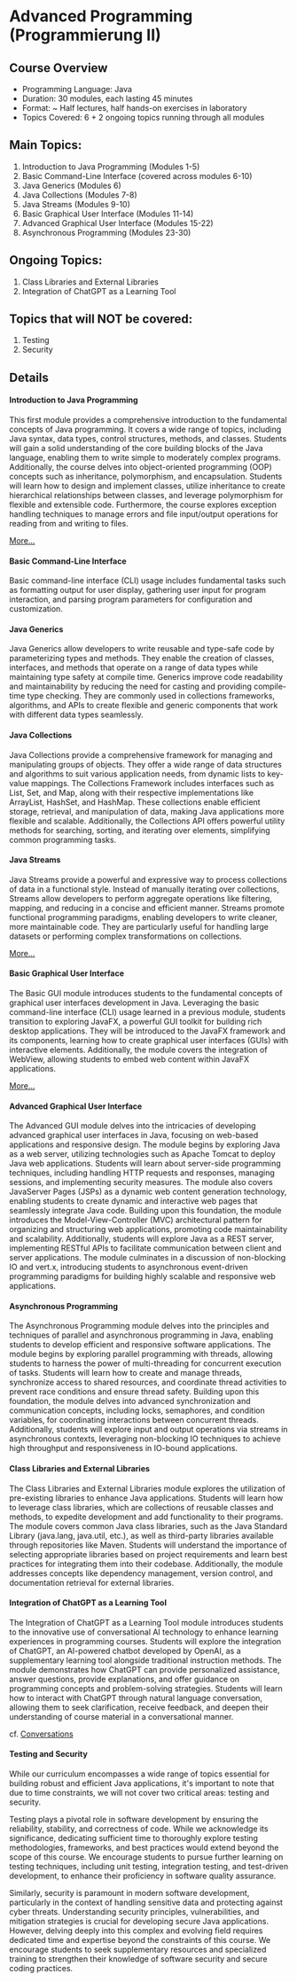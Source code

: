 # Advanced Programming (Programmierung II)

## Course Overview

* Programming Language: Java
* Duration: 30 modules, each lasting 45 minutes
* Format: ~ Half lectures, half hands-on exercises in laboratory
* Topics Covered: 6 + 2 ongoing topics running through all modules

## Main Topics:

1. Introduction to Java Programming (Modules 1-5)
1. Basic Command-Line Interface (covered across modules 6-10)
1. Java Generics (Modules 6)
1. Java Collections (Modules 7-8)
1. Java Streams (Modules 9-10)
1. Basic Graphical User Interface (Modules 11-14)
1. Advanced Graphical User Interface (Modules 15-22)
1. Asynchronous Programming (Modules 23-30)

## Ongoing Topics:

1. Class Libraries and External Libraries
1. Integration of ChatGPT as a Learning Tool

## Topics that will **NOT** be covered:

1. Testing
1. Security

## Details

#### Introduction to Java Programming

This first module provides a comprehensive introduction to the fundamental concepts of Java programming. It covers a wide range of topics, including Java syntax, data types, control structures, methods, and classes. Students will gain a solid understanding of the core building blocks of the Java language, enabling them to write simple to moderately complex programs. Additionally, the course delves into object-oriented programming (OOP) concepts such as inheritance, polymorphism, and encapsulation. Students will learn how to design and implement classes, utilize inheritance to create hierarchical relationships between classes, and leverage polymorphism for flexible and extensible code. Furthermore, the course explores exception handling techniques to manage errors and file input/output operations for reading from and writing to files. 

[More...](/?modules/01-05.md)

#### Basic Command-Line Interface

Basic command-line interface (CLI) usage includes fundamental tasks such as formatting output for user display, gathering user input for program interaction, and parsing program parameters for configuration and customization. 

#### Java Generics

Java Generics allow developers to write reusable and type-safe code by parameterizing types and methods. They enable the creation of classes, interfaces, and methods that operate on a range of data types while maintaining type safety at compile time. Generics improve code readability and maintainability by reducing the need for casting and providing compile-time type checking. They are commonly used in collections frameworks, algorithms, and APIs to create flexible and generic components that work with different data types seamlessly.

#### Java Collections

Java Collections provide a comprehensive framework for managing and manipulating groups of objects. They offer a wide range of data structures and algorithms to suit various application needs, from dynamic lists to key-value mappings. The Collections Framework includes interfaces such as List, Set, and Map, along with their respective implementations like ArrayList, HashSet, and HashMap. These collections enable efficient storage, retrieval, and manipulation of data, making Java applications more flexible and scalable. Additionally, the Collections API offers powerful utility methods for searching, sorting, and iterating over elements, simplifying common programming tasks. 

#### Java Streams

Java Streams provide a powerful and expressive way to process collections of data in a functional style. Instead of manually iterating over collections, Streams allow developers to perform aggregate operations like filtering, mapping, and reducing in a concise and efficient manner. Streams promote functional programming paradigms, enabling developers to write cleaner, more maintainable code. They are particularly useful for handling large datasets or performing complex transformations on collections.

[More...](/?modules/06-10.md)

#### Basic Graphical User Interface

The Basic GUI module introduces students to the fundamental concepts of graphical user interfaces development in Java. Leveraging the basic command-line interface (CLI) usage learned in a previous module, students transition to exploring JavaFX, a powerful GUI toolkit for building rich desktop applications. They will be introduced to the JavaFX framework and its components, learning how to create graphical user interfaces (GUIs) with interactive elements. Additionally, the module covers the integration of WebView, allowing students to embed web content within JavaFX applications. 

[More...](/?modules/11-14.md)

#### Advanced Graphical User Interface

The Advanced GUI module delves into the intricacies of developing advanced graphical user interfaces in Java, focusing on web-based applications and responsive design. The module begins by exploring Java as a web server, utilizing technologies such as Apache Tomcat to deploy Java web applications. Students will learn about server-side programming techniques, including handling HTTP requests and responses, managing sessions, and implementing security measures. The module also covers JavaServer Pages (JSPs) as a dynamic web content generation technology, enabling students to create dynamic and interactive web pages that seamlessly integrate Java code. Building upon this foundation, the module introduces the Model-View-Controller (MVC) architectural pattern for organizing and structuring web applications, promoting code maintainability and scalability. Additionally, students will explore Java as a REST server, implementing RESTful APIs to facilitate communication between client and server applications. The module culminates in a discussion of non-blocking IO and vert.x, introducing students to asynchronous event-driven programming paradigms for building highly scalable and responsive web applications. 

#### Asynchronous Programming

The Asynchronous Programming module delves into the principles and techniques of parallel and asynchronous programming in Java, enabling students to develop efficient and responsive software applications. The module begins by exploring parallel programming with threads, allowing students to harness the power of multi-threading for concurrent execution of tasks. Students will learn how to create and manage threads, synchronize access to shared resources, and coordinate thread activities to prevent race conditions and ensure thread safety. Building upon this foundation, the module delves into advanced synchronization and communication concepts, including locks, semaphores, and condition variables, for coordinating interactions between concurrent threads. Additionally, students will explore input and output operations via streams in asynchronous contexts, leveraging non-blocking IO techniques to achieve high throughput and responsiveness in IO-bound applications. 

#### Class Libraries and External Libraries

The Class Libraries and External Libraries module explores the utilization of pre-existing libraries to enhance Java applications. Students will learn how to leverage class libraries, which are collections of reusable classes and methods, to expedite development and add functionality to their programs. The module covers common Java class libraries, such as the Java Standard Library (java.lang, java.util, etc.), as well as third-party libraries available through repositories like Maven. Students will understand the importance of selecting appropriate libraries based on project requirements and learn best practices for integrating them into their codebase. Additionally, the module addresses concepts like dependency management, version control, and documentation retrieval for external libraries. 

#### Integration of ChatGPT as a Learning Tool

The Integration of ChatGPT as a Learning Tool module introduces students to the innovative use of conversational AI technology to enhance learning experiences in programming courses. Students will explore the integration of ChatGPT, an AI-powered chatbot developed by OpenAI, as a supplementary learning tool alongside traditional instruction methods. The module demonstrates how ChatGPT can provide personalized assistance, answer questions, provide explanations, and offer guidance on programming concepts and problem-solving strategies. Students will learn how to interact with ChatGPT through natural language conversation, allowing them to seek clarification, receive feedback, and deepen their understanding of course material in a conversational manner. 

cf. [Conversations](/?/conversations/INDEX.md)

#### Testing and Security

While our curriculum encompasses a wide range of topics essential for building robust and efficient Java applications, it's important to note that due to time constraints, we will not cover two critical areas: testing and security.

Testing plays a pivotal role in software development by ensuring the reliability, stability, and correctness of code. While we acknowledge its significance, dedicating sufficient time to thoroughly explore testing methodologies, frameworks, and best practices would extend beyond the scope of this course. We encourage students to pursue further learning on testing techniques, including unit testing, integration testing, and test-driven development, to enhance their proficiency in software quality assurance.

Similarly, security is paramount in modern software development, particularly in the context of handling sensitive data and protecting against cyber threats. Understanding security principles, vulnerabilities, and mitigation strategies is crucial for developing secure Java applications. However, delving deeply into this complex and evolving field requires dedicated time and expertise beyond the constraints of this course. We encourage students to seek supplementary resources and specialized training to strengthen their knowledge of software security and secure coding practices.